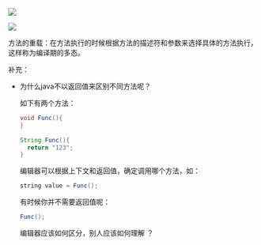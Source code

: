 ![](/media/hpsyche/_dde_data/note/jvm/pict/字节码.png)

![](/media/hpsyche/_dde_data/note/jvm/pict/重载原因.png)

 方法的重载：在方法执行的时候根据方法的描述符和参数来选择具体的方法执行，这样称为编译期的多态。

补充：

* 为什么java不以返回值来区别不同方法呢？

  如下有两个方法：

  ```java
  void Func(){
  }
  	
  String Func(){
  	return "123";
  }
  ```

   编辑器可以根据上下文和返回值，确定调用哪个方法，如：

  ```java
  string value = Func();
  ```

  有时候你并不需要返回值呢：

  ```java
  Func();
  ```

  编辑器应该如何区分，别人应该如何理解 ？